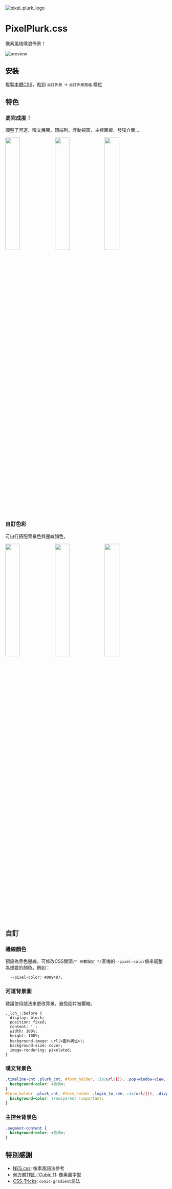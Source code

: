 ![pixel_plurk_logo](https://user-images.githubusercontent.com/4176802/231839890-a084c430-d022-4727-ba72-2373189322c9.jpg)

# PixelPlurk.css

像素風格噗浪佈景！

![preview](https://images.plurk.com/2APmsPVm8ltOILPA01A9mH.png)


## 安裝

複製[本體CSS](https://github.com/maid-cat/PixelPlurk.css/blob/main/PixelPlurk.css)，貼到 `自訂佈景` -> `自訂佈景風格` 欄位

## 特色

### 高完成度！

調整了河道、噗文展開、頂端列、浮動視窗、主控面板、發噗介面...

<img src="https://images.plurk.com/2D3D03XRbHLObfoyscy5TY.png" width="30%"></img>
<img src="https://images.plurk.com/4TSdsZTyyjp6I1ZqMARGcY.png" width="30%"></img>
<img src="https://images.plurk.com/RG7wHrSuAlW06ss0gZyc0.png" width="30%"></img>

### 自訂色彩

可自行搭配背景色與邊線顏色，

<img src="https://images.plurk.com/6zoMTZdw7DHQOzGYa0GT2C.png" width="30%"></img>
<img src="https://images.plurk.com/1vaULZXh8vqCCeKOEenF2C.png" width="30%"></img>
<img src="https://images.plurk.com/sbU5O7sslqxiNcmfiKZyZ.png" width="30%"></img>


## 自訂

### 邊線顏色

預設為黑色邊線，可修改CSS開頭`/* 參數設定 */`區塊的`--pixel-color`值來調整為想要的顏色。例如：

```
  --pixel-color: #009487;
```

### 河道背景圖

建議使用語法來更改背景，避免圖片被壓縮。

```
._lch_::before {
  display: block;
  position: fixed;
  content: '';
  width: 100%;
  height: 100%;
  background-image: url(<圖片網址>);
  background-size: cover;
  image-rendering: pixelated;
}
```


### 噗文背景色

```css
.timeline-cnt .plurk_cnt, #form_holder, :is(url({)), .pop-window-view, :is(url(})) {
  background-color: <色碼>;
}
#form_holder .plurk_cnt, #form_holder .login_to_see, :is(url({)), .divplurk, .response_box, .mini_form, :is(url(})) {
  background-color: transparent !important;
}
```

### 主控台背景色

```css
.segment-content {
  background-color: <色碼>;
}
```



## 特別感謝

- [NES.css](https://nostalgic-css.github.io/NES.css/): 像素風語法參考
- [俐方體11號／Cubic 11](https://github.com/ACh-K/Cubic-11): 像素風字型
- [CSS-Tricks](https://css-tricks.com/cut-corners-using-css-mask-and-clip-path-properties/): `conic-gradient`語法